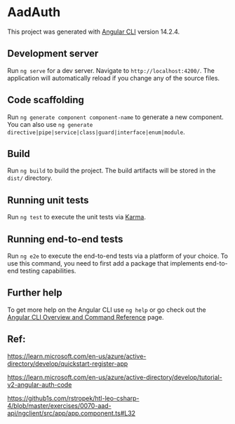 # AadAuth

This project was generated with [Angular CLI](https://github.com/angular/angular-cli) version 14.2.4.

## Development server

Run `ng serve` for a dev server. Navigate to `http://localhost:4200/`. The application will automatically reload if you change any of the source files.

## Code scaffolding

Run `ng generate component component-name` to generate a new component. You can also use `ng generate directive|pipe|service|class|guard|interface|enum|module`.

## Build

Run `ng build` to build the project. The build artifacts will be stored in the `dist/` directory.

## Running unit tests

Run `ng test` to execute the unit tests via [Karma](https://karma-runner.github.io).

## Running end-to-end tests

Run `ng e2e` to execute the end-to-end tests via a platform of your choice. To use this command, you need to first add a package that implements end-to-end testing capabilities.

## Further help

To get more help on the Angular CLI use `ng help` or go check out the [Angular CLI Overview and Command Reference](https://angular.io/cli) page.

## Ref:

https://learn.microsoft.com/en-us/azure/active-directory/develop/quickstart-register-app

https://learn.microsoft.com/en-us/azure/active-directory/develop/tutorial-v2-angular-auth-code

https://github1s.com/rstropek/htl-leo-csharp-4/blob/master/exercises/0070-aad-api/ngclient/src/app/app.component.ts#L32
